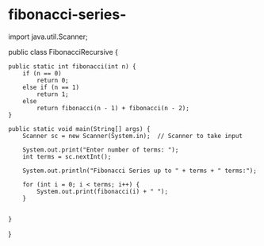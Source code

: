# fibonacci-series-
import java.util.Scanner;

public class FibonacciRecursive {

   
    public static int fibonacci(int n) {
        if (n == 0)
            return 0;
        else if (n == 1)
            return 1;
        else
            return fibonacci(n - 1) + fibonacci(n - 2);
    }

    public static void main(String[] args) {
        Scanner sc = new Scanner(System.in);  // Scanner to take input

        System.out.print("Enter number of terms: ");
        int terms = sc.nextInt();

        System.out.println("Fibonacci Series up to " + terms + " terms:");

        for (int i = 0; i < terms; i++) {
            System.out.print(fibonacci(i) + " ");
        }

        
    }
}
